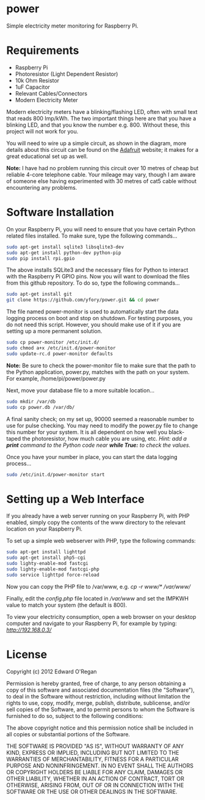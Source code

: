 power
=====

Simple electricity meter monitoring for Raspberry Pi.

# Requirements
* Raspberry Pi
* Photoresistor (Light Dependent Resistor)
* 10k Ohm Resistor
* 1uF Capacitor
* Relevant Cables/Connectors
* Modern Electricity Meter

Modern electricity meters have a blinking/flashing LED, often with small text that reads 800 Imp/kWh. The two important things here are that you have a blinking LED, and that you know the number e.g. 800. Without these, this project will not work for you.

You will need to wire up a simple circuit, as shown in the diagram, more details about this circuit can be found on the [Adafruit](http://learn.adafruit.com/basic-resistor-sensor-reading-on-raspberry-pi/overview) website; it makes for a great educational set up as well.

**Note:** I have had no problem running this circuit over 10 metres of cheap but reliable 4-core telephone cable. Your mileage may vary, though I am aware of someone else having experimented with 30 metres of cat5 cable without encountering any problems.

# Software Installation
On your Raspberry Pi, you will need to ensure that you have certain Python related files installed. To make sure, type the following commands...
```bash
sudo apt-get install sqlite3 libsqlite3-dev
sudo apt-get install python-dev python-pip
sudo pip install rpi.gpio
```

The above installs SQLite3 and the necessary files for Python to interact with the Raspberry Pi GPIO pins. Now you will want to download the files from this github repository. To do so, type the following commands...
```bash
sudo apt-get install git
git clone https://github.com/yfory/power.git && cd power
```

The file named power-monitor is used to automatically start the data logging process on boot and stop on shutdown. For testing purposes, you do not need this script. However, you should make use of it if you are setting up a more permanent solution.
```bash
sudo cp power-monitor /etc/init.d/
sudo chmod a+x /etc/init.d/power-monitor
sudo update-rc.d power-monitor defaults
```
**Note:** Be sure to check the power-monitor file to make sure that the path to the Python application, power.py, matches with the path on your system. For example, /home/pi/power/power.py

Next, move your database file to a more suitable location...
```bash
sudo mkdir /var/db
sudo cp power.db /var/db/
```

A final sanity check; on my set up, 90000 seemed a reasonable number to use for pulse checking. You may need to modify the power.py file to change this number for your system. It is all dependent on how well you black-taped the photoresistor, how much cable you are using, etc. *Hint: add a __print__ command to the Python code near __while True:__ to check the values.*

Once you have your number in place, you can start the data logging process...
```bash
sudo /etc/init.d/power-monitor start
```

# Setting up a Web Interface
If you already have a web server running on your Raspberry Pi, with PHP enabled, simply copy the contents of the www directory to the relevant location on your Raspberry Pi.

To set up a simple web webserver with PHP, type the following commands:
```bash
sudo apt-get install lighttpd
sudo apt-get install php5-cgi
sudo lighty-enable-mod fastcgi
sudo lighty-enable-mod fastcgi-php
sudo service lighttpd force-reload
```

Now you can copy the PHP file to /var/www, e.g. _cp -r www/* /var/www/_

Finally, edit the *config.php* file located in */var/www* and set the IMPKWH value to match your system (the default is 800).

To view your electricity consumption, open a web browser on your desktop computer and navigate to your Raspberry Pi, for example by typing: _http://192.168.0.3/_

# License

Copyright (c) 2012 Edward O'Regan

Permission is hereby granted, free of charge, to any person obtaining a copy of this software and associated documentation files (the "Software"), to deal in the Software without restriction, including without limitation the rights to use, copy, modify, merge, publish, distribute, sublicense, and/or sell copies of the Software, and to permit persons to whom the Software is furnished to do so, subject to the following conditions:

The above copyright notice and this permission notice shall be included in all copies or substantial portions of the Software.

THE SOFTWARE IS PROVIDED "AS IS", WITHOUT WARRANTY OF ANY KIND, EXPRESS OR IMPLIED, INCLUDING BUT NOT LIMITED TO THE WARRANTIES OF MERCHANTABILITY, FITNESS FOR A PARTICULAR PURPOSE AND NONINFRINGEMENT. IN NO EVENT SHALL THE AUTHORS OR COPYRIGHT HOLDERS BE LIABLE FOR ANY CLAIM, DAMAGES OR OTHER LIABILITY, WHETHER IN AN ACTION OF CONTRACT, TORT OR OTHERWISE, ARISING FROM, OUT OF OR IN CONNECTION WITH THE SOFTWARE OR THE USE OR OTHER DEALINGS IN THE SOFTWARE.

